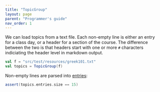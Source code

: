 ```yaml
---
title: "TopicGroup"
layout: page
parent: "Programmer's guide"
nav_order: 1
---
```



We can load topics from a text file. Each non-empty line is either an entry for a class day, or a header for a section of the course.  The difference between the two is that headers start with one or more `#` characters indiciating the header level in markdown output.

```scala
val f = "src/test/resources/greek101.txt"
val topics = TopicGroup(f)
```  

Non-empty lines are parsed into [entries](../topicEntry/):

```scala
assert(topics.entries.size == 15)
```
